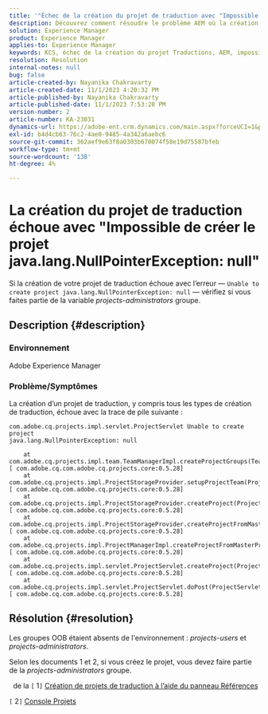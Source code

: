 ```yaml
---
title: '"Échec de la création du projet de traduction avec "Impossible de créer le projet java.lang.NullPointerException: null""'
description: Découvrez comment résoudre le problème AEM où la création d’un projet de traduction échoue. Des groupes OB ont été trouvés manquants.
solution: Experience Manager
product: Experience Manager
applies-to: Experience Manager
keywords: KCS, échec de la création du projet Traductions, AEM, impossible de créer le projet, java.lang.NullPointerException
resolution: Resolution
internal-notes: null
bug: false
article-created-by: Nayanika Chakravarty
article-created-date: 11/1/2023 4:20:32 PM
article-published-by: Nayanika Chakravarty
article-published-date: 11/1/2023 7:53:28 PM
version-number: 2
article-number: KA-23031
dynamics-url: https://adobe-ent.crm.dynamics.com/main.aspx?forceUCI=1&pagetype=entityrecord&etn=knowledgearticle&id=8d39a28e-d278-ee11-8179-6045bd0065f9
exl-id: b4d4cb63-76c2-4ae0-9485-4a342a6aebc6
source-git-commit: 362aef9e63f8a0303b670074f58e19d75587bfeb
workflow-type: tm+mt
source-wordcount: '138'
ht-degree: 4%

---
```


# La création du projet de traduction échoue avec &quot;Impossible de créer le projet java.lang.NullPointerException: null&quot;


Si la création de votre projet de traduction échoue avec l’erreur — `Unable to create project java.lang.NullPointerException: null` — vérifiez si vous faites partie de la variable *projects-administrators* groupe.

## Description {#description}


### Environnement

Adobe Experience Manager

### Problème/Symptômes

La création d’un projet de traduction, y compris tous les types de création de traduction, échoue avec la trace de pile suivante :


```
com.adobe.cq.projects.impl.servlet.ProjectServlet Unable to create project
java.lang.NullPointerException: null

    at com.adobe.cq.projects.impl.team.TeamManagerImpl.createProjectGroups(TeamManagerImpl.java:346) [ com.adobe.cq.com.adobe.cq.projects.core:0.5.28] 
    at com.adobe.cq.projects.impl.ProjectStorageProvider.setupProjectTeam(ProjectStorageProvider.java:691) [ com.adobe.cq.com.adobe.cq.projects.core:0.5.28] 
    at com.adobe.cq.projects.impl.ProjectStorageProvider.createProject(ProjectStorageProvider.java:636) [ com.adobe.cq.com.adobe.cq.projects.core:0.5.28] 
    at com.adobe.cq.projects.impl.ProjectStorageProvider.createProjectFromMasterProject(ProjectStorageProvider.java:514) [ com.adobe.cq.com.adobe.cq.projects.core:0.5.28] 
    at com.adobe.cq.projects.impl.ProjectManagerImpl.createProjectFromMasterProject(ProjectManagerImpl.java:92) [ com.adobe.cq.com.adobe.cq.projects.core:0.5.28] 
    at com.adobe.cq.projects.impl.servlet.ProjectServlet.createProject(ProjectServlet.java:297) [ com.adobe.cq.com.adobe.cq.projects.core:0.5.28] 
    at com.adobe.cq.projects.impl.servlet.ProjectServlet.doPost(ProjectServlet.java:196) [ com.adobe.cq.com.adobe.cq.projects.core:0.5.28]
```



## Résolution {#resolution}


Les groupes OOB étaient absents de l&#39;environnement : *projects-users* et *projects-administrators*.

Selon les documents 1 et 2, si vous créez le projet, vous devez faire partie de la *projects-administrators* groupe.

&#x200B; &#x200B; de la &#x200B;`[` 1`]`  [Création de projets de traduction à l’aide du panneau Références](https://experienceleague.adobe.com/docs/experience-manager-65/administering/introduction/tc-manage.html?lang=en#creating-translation-projects-using-the-references-panel)

`[` 2`]`  [Console Projets](https://experienceleague.adobe.com/docs/experience-manager-65/authoring/projects/projects.html?lang=en#projects-console)
